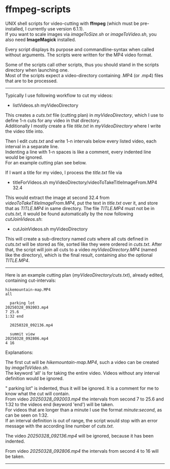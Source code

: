 # ffmpeg-scripts
UNIX shell scripts for video-cutting with **ffmpeg** (which must be pre-installed, I currently use version 6.1.1).  
If you want to scale images via _imageToSize.sh_ or _imageToVideo.sh_, you also need **ImageMagick** installed.

Every script displays its purpose and commandline-syntax when called without arguments.
The scripts were written for the MP4 video format.

Some of the scripts call other scripts, thus you should stand in the scripts directory when launching one.  
Most of the scripts expect a video-directory containing .MP4 (or .mp4) files that are to be processed.

----

Typically I use following workflow to cut my videos:

- listVideos.sh myVideoDirectory

This creates a _cuts.txt_ file (cutting plan) in _myVideoDirectory_, which I use to define 1-n cuts for any video in that directory.  
Additionally I mostly create a file _title.txt_ in _myVideoDirectory_ where I write the video title into.

Then I edit _cuts.txt_ and write 1-n intervals below every listed video, each interval in a separate line.  
Indenting a line with 1-n spaces is like a comment, every indented line would be ignored.  
For an example cutting plan see below.

If I want a title for my video, I process the _title.txt_ file via

- titleForVideos.sh myVideoDirectory/videoToTakeTitleImageFrom.MP4 32.4

This would extract the image at second 32.4 from _videoToTakeTitleImageFrom.MP4_, put the text in _title.txt_ over it, and store that as _TITLE.MP4_ in same directory.
The file _TITLE.MP4_ must not be in _cuts.txt_, it would be found automatically by the now following _cutJoinVideos.sh_:

- cutJoinVideos.sh myVideoDirectory

This will create a sub-directory named _cuts_ where all cuts defined in _cuts.txt_ will be stored as file, sorted like they were ordered in _cuts.txt_.
After that, the script will join all cuts to a video _myVideoDirectory.MP4_ (named like the directory), which is the final result, containing also the optional _TITLE.MP4_.


----

Here is an example cutting plan (_myVideoDirectory/cuts.txt_), already edited, containing cut-intervals:

```
hikemountain-map.MP4
all

  parking lot
20250328_092003.mp4
7 25.6
1:32 end

  20250328_092136.mp4

  summit view
20250328_092806.mp4
4 16
```
Explanations:

The first cut will be _hikemountain-map.MP4_, such a video can be created by _imageToVideo.sh_.  
The keyword 'all' is for taking the entire video. Videos without any interval definition would be ignored.

" parking lot" is indented, thus it will be ignored. It is a comment for me to know what the cut will contain.  
From video _20250328_092003.mp4_ the intervals from second 7 to 25.6 and 1:32 to the videos end (keyword 'end') will be taken.  
For videos that are longer than a minute I use the format _minute:second_, as can be seen on 1:32.  
If an interval definition is out of range, the script would stop with an error message with the according line number of _cuts.txt_.

The video _20250328_092136.mp4_ will be ignored, because it has been indented.

From video _20250328_092806.mp4_ the intervals from second 4 to 16 will be taken.

----

